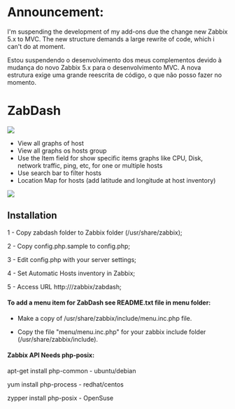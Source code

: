 # Announcement:

I'm suspending the development of my add-ons due the change new Zabbix 5.x to MVC. The new structure demands a large rewrite of code, which i can't do at moment.


Estou suspendendo o desenvolvimento dos meus complementos devido à mudança do novo Zabbix 5.x para o desenvolvimento MVC. A nova estrutura exige uma grande reescrita de código, o que não posso fazer no momento.



# ZabDash

![](https://repository-images.githubusercontent.com/70854481/87fda200-394e-11ea-932a-bd62b9b6b5d9)

- View all graphs of host
- View all graphs os hosts group
- Use the Item field for show specific items graphs like CPU, Disk, network traffic, ping, etc, for one or multiple hosts
- Use search bar to filter hosts
- Location Map for hosts (add latitude and longitude at host inventory)

![](https://user-images.githubusercontent.com/7674445/72847060-2acc5e00-3c78-11ea-9b45-3e3dba02a832.png)


## Installation

1 - Copy zabdash folder to Zabbix folder (/usr/share/zabbix);

2 - Copy config.php.sample to config.php;

3 - Edit config.php with your server settings;

4 - Set Automatic Hosts inventory in Zabbix;

5 - Access URL http://<your zabbix server>/zabbix/zabdash;



#### To add a menu item for ZabDash see README.txt file in menu folder:

- Make a copy of /usr/share/zabbix/include/menu.inc.php file.

- Copy the file "menu/menu.inc.php" for your zabbix include folder (/usr/share/zabbix/include).



#### Zabbix API Needs php-posix:

apt-get install php-common - ubuntu/debian

yum install php-process - redhat/centos

zypper install php-posix - OpenSuse


